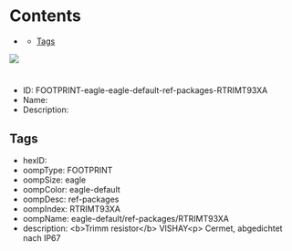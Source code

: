 



Contents
========

* [](#)
	* [Tags](#tags)
  
![][im]
# 

- ID: FOOTPRINT-eagle-eagle-default-ref-packages-RTRIMT93XA
- Name: 
- Description: 

## Tags

- hexID: 
- oompType: FOOTPRINT
- oompSize: eagle
- oompColor: eagle-default
- oompDesc: ref-packages
- oompIndex: RTRIMT93XA
- oompName: eagle-default/ref-packages/RTRIMT93XA
- description: &lt;b&gt;Trimm resistor&lt;/b&gt; VISHAY&lt;p&gt;&#xD;
Cermet, abgedichtet nach IP67



[im]: image.png
